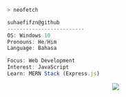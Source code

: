 ```bash
> neofetch
```

```javascript
suhaefifzn@github
-------------------------
OS: Windows 10
Pronouns: He/Him
Language: Bahasa

Focus: Web Development
Interest: JavaScript
Learn: MERN Stack (Express.js)
```
<p align="center">
  <a href="https://skillicons.dev">
    <img src="https://skillicons.dev/icons?i=js,html,css,php,nodejs,postman,vscode,github" />
  </a>
</p>

